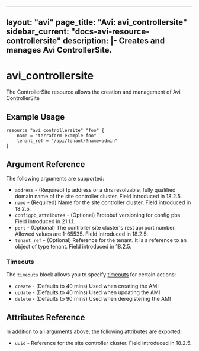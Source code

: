 <!--
    Copyright 2021 VMware, Inc.
    SPDX-License-Identifier: Mozilla Public License 2.0
-->
---
layout: "avi"
page_title: "Avi: avi_controllersite"
sidebar_current: "docs-avi-resource-controllersite"
description: |-
  Creates and manages Avi ControllerSite.
---

# avi_controllersite

The ControllerSite resource allows the creation and management of Avi ControllerSite

## Example Usage

```hcl
resource "avi_controllersite" "foo" {
    name = "terraform-example-foo"
    tenant_ref = "/api/tenant/?name=admin"
}
```

## Argument Reference

The following arguments are supported:

* `address` - (Required) Ip address or a dns resolvable, fully qualified domain name of the site controller cluster. Field introduced in 18.2.5.
* `name` - (Required) Name for the site controller cluster. Field introduced in 18.2.5.
* `configpb_attributes` - (Optional) Protobuf versioning for config pbs. Field introduced in 21.1.1.
* `port` - (Optional) The controller site cluster's rest api port number. Allowed values are 1-65535. Field introduced in 18.2.5.
* `tenant_ref` - (Optional) Reference for the tenant. It is a reference to an object of type tenant. Field introduced in 18.2.5.


### Timeouts

The `timeouts` block allows you to specify [timeouts](https://www.terraform.io/docs/configuration/resources.html#timeouts) for certain actions:

* `create` - (Defaults to 40 mins) Used when creating the AMI
* `update` - (Defaults to 40 mins) Used when updating the AMI
* `delete` - (Defaults to 90 mins) Used when deregistering the AMI

## Attributes Reference

In addition to all arguments above, the following attributes are exported:

* `uuid` -  Reference for the site controller cluster. Field introduced in 18.2.5.

